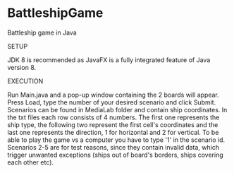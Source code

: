 # BattleshipGame
Battleship game in Java

SETUP

JDK 8 is recommended as JavaFX is a fully integrated feature of Java version 8.


EXECUTION

Run Main.java and a pop-up window containing the 2 boards will appear. Press Load, type the number of your desired scenario and click Submit. Scenarios can be found in MediaLab folder and contain ship coordinates. In the txt files each row consists of 4 numbers. The first one represents the ship type, the following two represent the first cell's coordinates and the last one represents the direction, 1 for horizontal and 2 for vertical. To be able to play the game vs a computer you have to type '1' in the scenario id. Scenarios 2-5 are for test reasons, since they contain invalid data, which trigger unwanted exceptions (ships out of board's borders, ships covering each other etc). 
